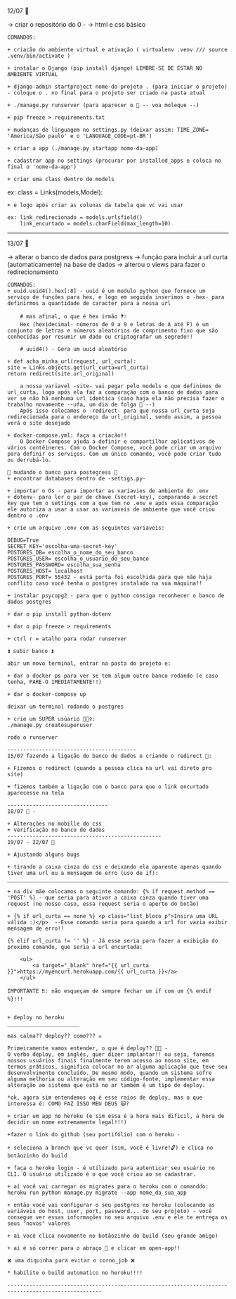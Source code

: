 12/07 🤖

-> criar o repositório do 0 -
-> html e css básico

    COMANDOS:

    + criacão do ambiente virtual e ativação ( virtualenv .venv /// source .venv/bin/activate )

    + instalar o Django (pip install django) LEMBRE-SE DE ESTAR NO AMBIENTE VIRTUAL

    + django-admin startproject nome-do-projeto . (para iniciar o projeto) - coloque o . no final para o projeto ser criado na pasta atual

    + ./manage.py runserver (para aparecer o 🚀 -- voa moleque --)

    + pip freeze > requirements.txt

    + mudanças de linguagem no settings.py (deixar assim: TIME_ZONE= 'America/São paulo' e o 'LANGUAGE_CODE=pt-BR')

    + criar a app (./manage.py startapp nome-da-app)

    + cadastrar app no settings (procurar por installed_apps e coloca no final o 'nome-da-app')

    + criar uma class dentro de models

ex: class = Links(models,Model):

    + e logo após criar as colunas da tabela que vc vai usar

    ex: link_redirecionado = models.urlsfield()
        link_encurtado = models.charField(max_length=10)

---

13/07 🤖

-> alterar o banco de dados para postgress
-> função para incluir a url curta (automaticamente) na base de dados
-> alterou o views para fazer o redirecionamento

    COMANDOS:
    + uuid.uuid4().hex[:8] - uuid é um modulo python que fornece um serviço de funções para hex, e logo em seguida inserimos o -hex- para definirmos a quantidade de caracter para a nossa url

        # mas afinal, o que é hex irmão ❓❔
        Hex (hexidecimal- números de 0 a 9 e letras de A até F) é um conjunto de letras e números aleatórios de comprimento fixo que são conhecidas por resumir um dado ou criptografar um segredo!!

        # uuid4() - Gera um uuid aleatório

    + def acha_minha_url(request, url_curta):
    site = Links.objects.get(url_curta=url_curta)
    return redirect(site.url_original)

        a nossa variavel -site- vai pegar pelo models o que definimos de url_curta, logo após ela faz a comparação com o banco de dados para ver se não há nenhuma url identica (caso haja ela não precisa fazer o trabalho novamente --ufa, um dia de folga 🎉 --)
        Após isso colocamos o -redirect- para que nossa url_curta seja redirecionada para o endereço da url_original, sendo assim, a pessoa verá o site desejado

    + docker-compose.yml: faça a criacão!!
        O Docker Compose ajuda a definir e compartilhar aplicativos de vários contêineres. Com o Docker Compose, você pode criar um arquivo para definir os serviços. Com um único comando, você pode criar tudo ou derrubá-lo.

    💱 mudando o banco para postegress 💱
    + encontrar databases dentro de -settigs.py-

    + importar o Os - para importar as variavies de ambiente do .env
    + dotenv- para ler o par de chave (secret-key), comparando a secret key que tem o settings com a que tem no .env e após essa comparação ele autoriza a usar a usar as variaveis de ambiente que você criou dentro o .env

    + crie um arquivo .env com as seguintes variaveis:

    DEBUG=True
    SECRET_KEY='escolha-uma-secret-key'
    POSTGRES_DB= escolha_o_nome_do_seu_banco
    POSTGRES_USER= escolha_o_usuario_do_seu_banco
    POSTGRES_PASSWORD= escolha_sua_senha
    POSTGRES_HOST= localhost
    POSTGRES_PORT= 55432 - está porta foi escolhida para que não haja conflito caso você tenha o postgres instalado na sua máquina!!

    + instalar psycopg2 - para que o python consiga reconhecer o banco de dados postgres

    + dar o pip install python-dotenv

    + dar o pip freeze > requirements

    + ctrl r = atalho para rodar runserver

    ⏫ subir banco ⏫

    abir um novo terminal, entrar na pasta do projeto e:

    + dar o docker ps para ver se tem algum outro banco rodando (e caso tenha, PARE-O IMEDIATAMENTE!!)

    + dar o docker-compose up

    deixar um terminal rodando o postgres

    + crie um SUPER usúario 🦸🏻‍♀️:
    ./manage.py createsuperuser

    rode o runserver

    -----------------------------------------
    15/07 fazendo a ligação do banco de dados e criando o redirect 🤖:

    + Fizemos o redirect (quando a pessoa clica na url vai direto pro site)

    + fizemos também a ligação com o banco para que o link encurtado aparecesse na tela

    --------------------------------
    18/07 🤖 -

    + Alterações no mobille do css
    + verificação no banco de dados
    -------------------------------------------------
    19/07 - 22/07 🤖

    + Ajustando alguns bugs

    + tirando a caixa cinza do css e deixando ela aparente apenas quando tiver uma url ou a mensagem de erro (uso de if):
    ______________________________________________________________________________________________________________________

    + na div mãe colocamos o seguinte comando: {% if request.method == 'POST' %} - que seria para ativar a caixa cinza quando tiver uma request (no nosso caso, essa request seria o aperto do botão)

    + {% if url_curta == none %} <p class="list_bloco_p">Insira uma URL válida :)</p>  --Esse comando seria para quando a url for vazia exibir mensagem de erro!!

    {% elif url_curta != '' %} - Já esse seria para fazer a exibição do proximo comando, que seria a url encurtada:

        <ul>
            <a target="_blank" href="{{ url_curta }}">https://myencurt.herokuapp.com/{{ url_curta }}</a>
        </ul>

    IMPORTANTE ❗❕: não esqueçam de sempre fechar um if com um {% endif %}!!!


    + deploy no heroku
    _______________________

    mas calma?? deploy?? como??? ☠️

    Primeiramente vamos entender, o que é deploy?? 🤟🏻 -
    O verbo deploy, em inglês, quer dizer implantar!! ou seja, faremos nossos usuários finais finalmente terem acesso ao nosso site, em termos práticos, significa colocar no ar alguma aplicação que teve seu desenvolvimento concluído. De mesmo modo, quando um sistema sofre alguma melhoria ou alteração em seu código-fonte, implementar essa alteração ao sistema que está no ar também é um tipo de deploy.

    *ok, agora sim entendemos oq é esse raios de deploy, mas o que interessa é: COMO FAZ ISSO MEU DEUS 🙀?

    + criar um app no heroku (e sim essa é a hora mais dificil, a hora de decidir um nome extremamente legal!!!)

    +fazer o link do github (seu portifólio) com o heroku -

    + seleciona a branch que vc quer (sim, vocẽ é livre!🔓) e clica no botãozinho do build

    + faça o heroku login - é utilizado para autenticar seu usuário no CLI. O usuário utilizado é o que você criou ao se cadastrar.

    + aí você vai carregar os migrates para o heroku com o comanddo:
    heroku run python manage.py migrate --app nome_da_sua_app

    + então você vai configurar o seu postgres no heroku (colocando as variáveis do host, user, port, password... do seu projeto) - você consegue ver essas informações no seu arquivo .env e ele te entrega os seus "novos" valores

    + ai você clica novamente no botãozinho do build (seu grande amigo)

    + ai é só correr para o abraço 🎉 e clicar em open-app!!

    ❌ uma diquinha para evitar o corno_job ❌

    * habilite o build automatico no heroku!!!!

    ----------------------------------------------------------------------------------------------------
